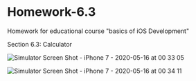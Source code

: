 # Homework-6.3
Homework for educational course "basics of iOS Development" 

Section 6.3: Calculator


![Simulator Screen Shot - iPhone 7 - 2020-05-16 at 00 33 05](https://user-images.githubusercontent.com/50722317/82101555-14597f00-970d-11ea-9770-4b268eb0d897.png)

![Simulator Screen Shot - iPhone 7 - 2020-05-16 at 00 34 11](https://user-images.githubusercontent.com/50722317/82101556-14597f00-970d-11ea-8a11-fdebc1d70848.png)
